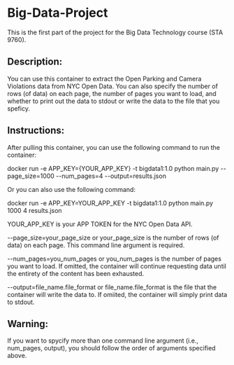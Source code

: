 # Big-Data-Project
This is the first part of the project for the Big Data Technology course (STA 9760).

## Description:
You can use this container to extract the Open Parking and Camera Violations data from NYC Open Data. You can also specify the number of rows (of data) on each page, the number of pages you want to load, and whether to print out the data to stdout or write the data to the file that you speficy.

## Instructions:
After pulling this container, you can use the following command to run the container:

docker run -e APP_KEY={YOUR_APP_KEY} -t bigdata1:1.0 python main.py --page_size=1000 --num_pages=4 --output=results.json

Or you can also use the following command:

docker run -e APP_KEY=YOUR_APP_KEY -t bigdata1:1.0 python main.py 1000 4 results.json

YOUR_APP_KEY is your APP TOKEN for the NYC Open Data API.

--page_size=your_page_size or your_page_size is the number of rows (of data) on each page. This command line argument is required.

--num_pages=you_num_pages or you_num_pages is the number of pages you want to load. If omitted, the container will continue requesting data until the entirety of the content has been exhausted.

--output=file_name.file_format or file_name.file_format is the file that the container will write the data to. If omiited, the container will simply print data to stdout.

## Warning:
If you want to spycify more than one command line argument (i.e., num_pages, output), you should follow the order of arguments specified above.
